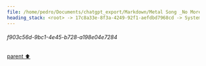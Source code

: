 ```yaml
---
file: /home/pedro/Documents/chatgpt_export/Markdown/Metal Song _No More Tears_.md
heading_stack: <root> -> 17c8a33e-8f3a-4249-92f1-aefdbd7968cd -> System -> a08bc7b5-467d-4cc2-b74d-09f014e30b4d -> System -> aaa21d13-4fcc-46bc-ac53-ac7a87a0c660 -> User -> f903c56d-9bc1-4e45-b728-a198e04e7284
---
```

###### f903c56d-9bc1-4e45-b728-a198e04e7284
[parent ⬆️](#aaa21d13-4fcc-46bc-ac53-ac7a87a0c660)
